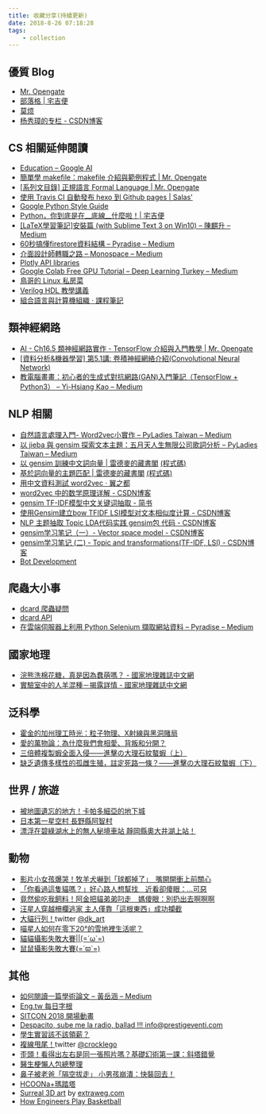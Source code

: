 ```yaml
---
title: 收藏分享(持續更新)
date: 2018-8-26 07:18:28
tags: 
    - collection
---
```


## 優質 Blog

- [Mr. Opengate](http://mropengate.blogspot.com/)
- [部落格 | 宅吉便](https://aji.tw/)
- [莫烦](https://morvanzhou.github.io/tutorials/)
- [杨秀璋的专栏 - CSDN博客](https://blog.csdn.net/eastmount?t=1&orderby=UpdateTime)

## CS 相關延伸閱讀

- [Education – Google AI](https://ai.google/education/#%3Fmodal_active=none)
- [簡單學 makefile：makefile 介紹與範例程式 | Mr. Opengate](http://mropengate.blogspot.com/2018/01/makefile.html)
- [[系列文目錄] 正規語言 Formal Language | Mr. Opengate](http://mropengate.blogspot.com/2015/06/formal-language.html)
- [使用 Travis CI 自動發布 hexo 到 Github pages | Salas'](https://levirve.github.io/blog/2016/hexo-deploy-through-travisci/)
- [Google Python Style Guide](https://google.github.io/styleguide/pyguide.html)
- [Python，你到底是在\__底線\__什麼啦！| 宅吉便](https://aji.tw/python%E4%BD%A0%E5%88%B0%E5%BA%95%E6%98%AF%E5%9C%A8__%E5%BA%95%E7%B7%9A__%E4%BB%80%E9%BA%BC%E5%95%A6/)
- [[LaTeX學習筆記]安裝篇 (with Sublime Text 3 on Win10) – 陳麒升 – Medium](https://medium.com/@m50816m50816/latex%E5%AD%B8%E7%BF%92%E7%AD%86%E8%A8%98-%E5%AE%89%E8%A3%9D%E7%AF%87-with-sublime-text-3-on-win10-49b6c216e2d)
- [60秒搞懂firestore資料結構 – Pyradise – Medium](https://medium.com/pyradise/60%E7%A7%92%E6%90%9E%E6%87%82firestore%E8%B3%87%E6%96%99%E7%B5%90%E6%A7%8B-c61ba6206cba)
- [介面設計師轉職之路 – Monospace – Medium](https://medium.com/monospace-tw/%E4%BB%8B%E9%9D%A2%E8%A8%AD%E8%A8%88%E5%B8%AB%E8%BD%89%E8%81%B7%E4%B9%8B%E8%B7%AF-dcd9a19aa1dc?sk=c6b3e8556cda8df8a02f265a41519d01)
- [Plotly API libraries](https://plot.ly/api/)
- [Google Colab Free GPU Tutorial – Deep Learning Turkey – Medium](https://medium.com/deep-learning-turkey/google-colab-free-gpu-tutorial-e113627b9f5d)
- [鳥哥的 Linux 私房菜](http://linux.vbird.org/)
- [Verilog HDL 教學講義](https://hom-wang.gitbooks.io/verilog-hdl/content/)
- [組合語言與計算機組織 · 課程筆記](https://chi_gitbook.gitbooks.io/personal-note/content/zu_he_yu_yan_yu_ji_suan_ji_zu_zhi.html)

## 類神經網路

- [AI - Ch16.5 類神經網路實作 - TensorFlow 介紹與入門教學 | Mr. Opengate](http://mropengate.blogspot.com/2016/10/ai-ch165-tensorflow.html)
- [[資料分析&機器學習] 第5.1講: 卷積神經網絡介紹(Convolutional Neural Network)](https://medium.com/@yehjames/%E8%B3%87%E6%96%99%E5%88%86%E6%9E%90-%E6%A9%9F%E5%99%A8%E5%AD%B8%E7%BF%92-%E7%AC%AC5-1%E8%AC%9B-%E5%8D%B7%E7%A9%8D%E7%A5%9E%E7%B6%93%E7%B6%B2%E7%B5%A1%E4%BB%8B%E7%B4%B9-convolutional-neural-network-4f8249d65d4f)
- [教電腦畫畫：初心者的生成式對抗網路(GAN)入門筆記（TensorFlow + Python3） – Yi-Hsiang Kao – Medium](https://medium.com/@gau820827/%E6%95%99%E9%9B%BB%E8%85%A6%E7%95%AB%E7%95%AB-%E5%88%9D%E5%BF%83%E8%80%85%E7%9A%84%E7%94%9F%E6%88%90%E5%BC%8F%E5%B0%8D%E6%8A%97%E7%B6%B2%E8%B7%AF-gan-%E5%85%A5%E9%96%80%E7%AD%86%E8%A8%98-tensorflow-python3-dfad71662952)

## NLP 相關

- [自然語言處理入門- Word2vec小實作 – PyLadies Taiwan – Medium](https://medium.com/pyladies-taiwan/%E8%87%AA%E7%84%B6%E8%AA%9E%E8%A8%80%E8%99%95%E7%90%86%E5%85%A5%E9%96%80-word2vec%E5%B0%8F%E5%AF%A6%E4%BD%9C-f8832d9677c8)
- [以 jieba 與 gensim 探索文本主題：五月天人生無限公司歌詞分析 – PyLadies Taiwan – Medium](https://medium.com/pyladies-taiwan/%E4%BB%A5-jieba-%E8%88%87-gensim-%E6%8E%A2%E7%B4%A2%E6%96%87%E6%9C%AC%E4%B8%BB%E9%A1%8C-%E4%BA%94%E6%9C%88%E5%A4%A9%E4%BA%BA%E7%94%9F%E7%84%A1%E9%99%90%E5%85%AC%E5%8F%B8%E6%AD%8C%E8%A9%9E%E5%88%86%E6%9E%90-i-cd2147b89083)
- [以 gensim 訓練中文詞向量 | 雷德麥的藏書閣](http://zake7749.github.io/2016/08/28/word2vec-with-gensim/#) [(程式碼)](https://github.com/zake7749/word2vec-tutorial)
- [基於詞向量的主題匹配 | 雷德麥的藏書閣](http://zake7749.github.io/2016/08/30/chatterbot-with-word2vec/) [(程式碼)](https://github.com/zake7749/Chatbot)
- [用中文資料測試 word2vec · 翼之都](https://city.shaform.com/zh/2014/11/04/word2vec/)
- [word2vec 中的数学原理详解 - CSDN博客](https://blog.csdn.net/itplus/article/details/37969519)
- [gensim TF-IDF模型中文关键词抽取 - 简书](https://www.jianshu.com/p/362cb98ed586)
- [使用Gensim建立bow TFIDF LSI模型对文本相似度计算 - CSDN博客](https://blog.csdn.net/u010105243/article/details/53352155)
- [NLP 主题抽取 Topic LDA代码实践 gensim包 代码 - CSDN博客](https://blog.csdn.net/scotfield_msn/article/details/72904651)
- [gensim学习笔记（一）- Vector space model - CSDN博客](https://blog.csdn.net/john_xyz/article/details/54731403)
- [gensim学习笔记 (二) - Topic and transformations(TF-IDF, LSI) - CSDN博客](https://blog.csdn.net/John_xyz/article/details/54744413)
- [Bot Development](https://hackmd.io/p/HkW8LjRfl#/)

## 爬蟲大小事

- [dcard 爬蟲疑問](https://www.dcard.tw/f/dcard/p/224157736)
- [dcard API](https://www.dcard.tw/_api/forums/)
- [在雲端伺服器上利用 Python Selenium 擷取網站資料 – Pyradise – Medium](https://medium.com/pyradise/%E5%9C%A8%E9%9B%B2%E7%AB%AF%E4%BC%BA%E6%9C%8D%E5%99%A8%E4%B8%8A%E5%88%A9%E7%94%A8-python-selenium-%E6%93%B7%E5%8F%96%E7%B6%B2%E7%AB%99%E8%B3%87%E6%96%99-b42fcc9a3b93)

## 國家地理

- [浣熊洗棉花糖，真是因為蠢萌嗎？ - 國家地理雜誌中文網](https://www.natgeomedia.com/news/editorpick/32757?doing_wp_cron=1521019353.6385700702667236328125)
- [實驗室中的人羊混種－揭露詳情 - 國家地理雜誌中文網](https://www.natgeomedia.com/news/ngnews/73294)

## 泛科學

- [霍金的加州理工時光：粒子物理、X射線與黑洞賭局](http://pansci.asia/archives/137321)
- [愛的萬物論：為什麼我們會相愛、背叛和分開？](http://pansci.asia/archives/72480)
- [三倍體複製蝦全面入侵——進擊の大理石紋螯蝦（上）](http://pansci.asia/archives/136623)
- [缺乏遺傳多樣性的孤雌生殖，註定死路一條？——進擊の大理石紋螯蝦（下）](http://pansci.asia/archives/136629)

## 世界 / 旅遊

- [被地圖遺忘的地方！卡帕多細亞的地下城](https://www.vogue.com.tw/feature/travel/content-34341.html)
- [日本第一星空村 長野縣阿智村](https://gooshuo.tw/article/536)
- [漂浮在碧綠湖水上的無人秘境車站 靜岡縣奧大井湖上站！](https://gooshuo.tw/article/651)

## 動物

- [影片小女孩爆哭！牧羊犬嚇到「球都掉了」　嘴開開衝上前關心](https://pets.ettoday.net/news/1107576#ixzz5A1WyfqVe)
- [「你看過這隻貓嗎？」好心路人想幫找　近看卻傻眼：…可惡](https://pets.ettoday.net/news/869905#ixzz5A1X76irb)
- [竟然偷吃我飼料！阿金把貓弟弟叼走　媽傻眼：別扔出去啊啊啊](https://pets.ettoday.net/news/1115029#ixzz5A1WZdU3n)
- [汪星人穿越柵欄逃家 主人僅靠「這根東西」成功攔截](http://www.epochtimes.com/b5/17/12/18/n9967372.htm)
- [大貓行列！](https://www.facebook.com/NowJustLaugh.TW/posts/1982056361827700)twitter [@dk_art](https://twitter.com/dk_art?lang=en)
- [喵星人如何在零下20°的雪地裡生活呢？](https://www.facebook.com/peanutnews/videos/1867436036604009/)
- [貓貓攝影失敗大賽||(=´ω\`=)](https://www.facebook.com/odanobunagafire/posts/1458553057584971)
- [鼠鼠攝影失敗大賽(=´ϖ\`=)](https://www.facebook.com/odanobunagafire/posts/1461142400659370)

## 其他

- [如何閱讀一篇學術論文 – 黃岳涵 – Medium](https://medium.com/@Johann016/%E5%A6%82%E4%BD%95%E9%96%B1%E8%AE%80%E4%B8%80%E7%AF%87%E5%AD%B8%E8%A1%93%E8%AB%96%E6%96%87-cedb2f0d7cd0)
- [Eng.tw 每日字根](http://root.eng.tw/)
- [SITCON 2018 開場動畫](https://www.youtube.com/watch?v=U_7qPitWoAo)
- [Despacito, sube me la radio, ballad !!! info@prestigeventi.com](https://www.facebook.com/groups/MusikmesseFrankfurt/permalink/10155348138108848/)
- [學生實習該不該領薪？](https://www.ettoday.net/news/20180316/1131802.htm)
- [複線甩尾！](https://www.facebook.com/NowJustLaugh.TW/videos/1975330192500317/)twitter [@crocklego](https://twitter.com/crocklego?lang=en)
- [歪頭！看得出左右是同一張照片嗎？基礎幻術第一課：斜塔錯覺](https://www.ettoday.net/dalemon/post/33581#ixzz5A1XvNwnO)
- [醫生梗懶人包總整理](https://www.facebook.com/jamesiscurly2/posts/323607634825593)
- [鼻子被老爸「隔空拔走」 小男孩崩潰：快裝回去！](https://www.facebook.com/ETtoday/videos/1752335874802569/)
- [HCOONa+瑪踏塔](https://www.facebook.com/1533865249957605/photos/a.1533866239957506.1073741826.1533865249957605/1639364909407638/?type=3&theater)
- [Surreal 3D art](https://www.facebook.com/BoredPandaArt/videos/764156053771522/) by [extraweg.com](https://www.facebook.com/extraweg/?fref=mentions)
- [How Engineers Play Basketball](https://www.facebook.com/diplyhumor/videos/887752821366322/)
